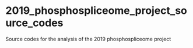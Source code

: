 # 2019_phosphospliceome_project_source_codes
Source codes for the analysis of the 2019 phosphospliceome project
